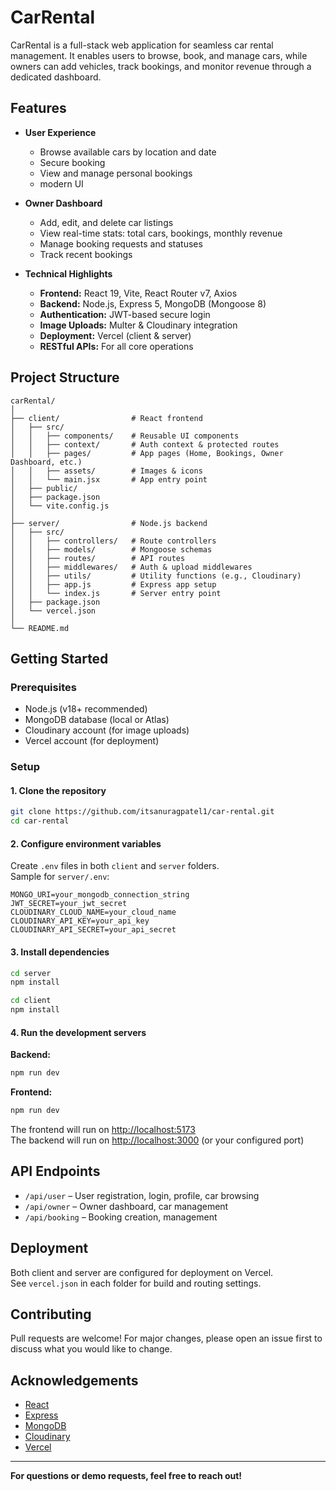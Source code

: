 # CarRental

CarRental is a full-stack web application for seamless car rental management. It enables users to browse, book, and manage cars, while owners can add vehicles, track bookings, and monitor revenue through a dedicated dashboard.

## Features

- **User Experience**
  - Browse available cars by location and date
  - Secure booking
  - View and manage personal bookings
  - modern UI

- **Owner Dashboard**
  - Add, edit, and delete car listings
  - View real-time stats: total cars, bookings, monthly revenue
  - Manage booking requests and statuses
  - Track recent bookings

- **Technical Highlights**
  - **Frontend:** React 19, Vite, React Router v7, Axios
  - **Backend:** Node.js, Express 5, MongoDB (Mongoose 8)
  - **Authentication:** JWT-based secure login
  - **Image Uploads:** Multer & Cloudinary integration
  - **Deployment:** Vercel (client & server)
  - **RESTful APIs:** For all core operations

## Project Structure

```
carRental/
│
├── client/                # React frontend
│   ├── src/
│   │   ├── components/    # Reusable UI components
│   │   ├── context/       # Auth context & protected routes
│   │   ├── pages/         # App pages (Home, Bookings, Owner Dashboard, etc.)
│   │   ├── assets/        # Images & icons
│   │   └── main.jsx       # App entry point
│   ├── public/
│   ├── package.json
│   └── vite.config.js
│
├── server/                # Node.js backend
│   ├── src/
│   │   ├── controllers/   # Route controllers
│   │   ├── models/        # Mongoose schemas
│   │   ├── routes/        # API routes
│   │   ├── middlewares/   # Auth & upload middlewares
│   │   ├── utils/         # Utility functions (e.g., Cloudinary)
│   │   ├── app.js         # Express app setup
│   │   └── index.js       # Server entry point
│   ├── package.json
│   └── vercel.json
│
└── README.md
```

## Getting Started

### Prerequisites

- Node.js (v18+ recommended)
- MongoDB database (local or Atlas)
- Cloudinary account (for image uploads)
- Vercel account (for deployment)

### Setup

#### 1. Clone the repository

```bash
git clone https://github.com/itsanuragpatel1/car-rental.git
cd car-rental
```

#### 2. Configure environment variables

Create `.env` files in both `client` and `server` folders.  
Sample for `server/.env`:

```
MONGO_URI=your_mongodb_connection_string
JWT_SECRET=your_jwt_secret
CLOUDINARY_CLOUD_NAME=your_cloud_name
CLOUDINARY_API_KEY=your_api_key
CLOUDINARY_API_SECRET=your_api_secret
```

#### 3. Install dependencies

```bash
cd server
npm install

cd client
npm install
```

#### 4. Run the development servers

**Backend:**

```bash
npm run dev
```

**Frontend:**

```bash
npm run dev
```

The frontend will run on [http://localhost:5173](http://localhost:5173)  
The backend will run on [http://localhost:3000](http://localhost:3000) (or your configured port)

## API Endpoints

- `/api/user` – User registration, login, profile, car browsing
- `/api/owner` – Owner dashboard, car management
- `/api/booking` – Booking creation, management

## Deployment

Both client and server are configured for deployment on Vercel.  
See `vercel.json` in each folder for build and routing settings.

## Contributing

Pull requests are welcome! For major changes, please open an issue first to discuss what you would like to change.

## Acknowledgements

- [React](https://react.dev/)
- [Express](https://expressjs.com/)
- [MongoDB](https://www.mongodb.com/)
- [Cloudinary](https://cloudinary.com/)
- [Vercel](https://vercel.com/)

---

**For questions or demo requests, feel free to reach out!**
